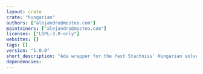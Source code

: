 ```yaml
---
layout: crate
crate: "hungarian"
authors: ["alejandro@mosteo.com"]
maintainers: ["alejandro@mosteo.com"]
licenses: ["LGPL-3.0-only"]
websites: []
tags: []
version: "1.0.0"
short_description: "Ada wrapper for the fast Stachniss' Hungarian solver"
dependencies: 
---
```



